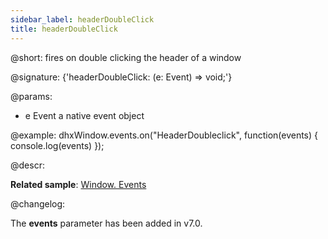 ```yaml
---
sidebar_label: headerDoubleClick
title: headerDoubleClick
---          
```


@short: fires on double clicking the header of a window

@signature: {'headerDoubleClick: (e: Event) => void;'}

@params:
- e    Event       a native event object 

@example:
dhxWindow.events.on("HeaderDoubleclick", function(events) {
   console.log(events)
});

@descr:

**Related sample**: [Window. Events](https://snippet.dhtmlx.com/jfu4upwd)

@changelog:

The **events** parameter has been added in v7.0.

[comment]: # (@related: window/handling_events.md)
